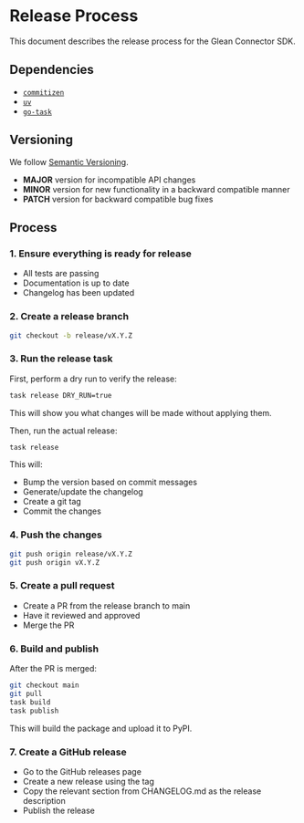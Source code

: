 # Release Process

This document describes the release process for the Glean Connector SDK.

## Dependencies

- [`commitizen`](https://github.com/commitizen-tools/commitizen)
- [`uv`](https://github.com/astral-sh/uv)
- [`go-task`](https://taskfile.dev/)

## Versioning

We follow [Semantic Versioning](https://semver.org/).

- **MAJOR** version for incompatible API changes
- **MINOR** version for new functionality in a backward compatible manner
- **PATCH** version for backward compatible bug fixes

## Process

### 1. Ensure everything is ready for release

- All tests are passing
- Documentation is up to date
- Changelog has been updated

### 2. Create a release branch

```bash
git checkout -b release/vX.Y.Z
```

### 3. Run the release task

First, perform a dry run to verify the release:

```bash
task release DRY_RUN=true
```

This will show you what changes will be made without applying them.

Then, run the actual release:

```bash
task release
```

This will:

- Bump the version based on commit messages
- Generate/update the changelog
- Create a git tag
- Commit the changes

### 4. Push the changes

```bash
git push origin release/vX.Y.Z
git push origin vX.Y.Z
```

### 5. Create a pull request

- Create a PR from the release branch to main
- Have it reviewed and approved
- Merge the PR

### 6. Build and publish

After the PR is merged:

```bash
git checkout main
git pull
task build
task publish
```

This will build the package and upload it to PyPI.

### 7. Create a GitHub release

- Go to the GitHub releases page
- Create a new release using the tag
- Copy the relevant section from CHANGELOG.md as the release description
- Publish the release
